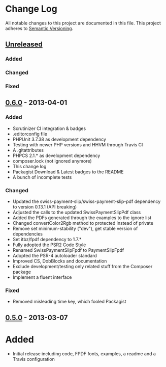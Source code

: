 # Change Log
All notable changes to this project are documented in this file.
This project adheres to [Semantic Versioning](http://semver.org/).

## [Unreleased](https://github.com/steampilot/SwissPaymentSlipFpdf.git)
### Added

### Changed

### Fixed

## [0.6.0](https://github.com/ravage84/SwissPaymentSlipFpdf/releases/tag/0.6.0) - 2013-04-01
### Added
- Scrutinizer CI integration & badges
- .editorconfig file
- PHPUnit 3.7.38 as development dependency
- Testing with newer PHP versions and HHVM through Travis CI
- A .gitattributes
- PHPCS 2.1.* as development dependency
- composer.lock (not ignored anymore)
- This change log
- Packagist Download & Latest badges to the README
- A bunch of incomplete tests

### Changed
- Updated the swiss-payment-slip/swiss-payment-slip-pdf dependency to version 0.13.1 (API breaking)
- Adjusted the calls to the updated SwissPaymentSlipPdf class
- Added the PDFs generated through the examples to the ignore list
- Changed convertColor2Rgb method to protected instead of private
- Remove set minimum-stability ("dev"), get stable version of dependencies
- Set itbz/fpdf dependency to 1.7.*
- Fully adopted the PSR2 Code Style
- Renamed SwissPaymentSlipFpdf to PaymentSlipFpdf
- Adopted the PSR-4 autoloader standard
- Improved CS, DobBlocks and documentation
- Exclude development/testing only related stuff from the Composer package
- Implement a fluent interface

### Fixed
- Removed misleading time key, which fooled Packagist

## [0.5.0](https://github.com/ravage84/SwissPaymentSlipFpdf/releases/tag/0.5.0) - 2013-03-07
# Added
- Initial release including code, FPDF fonts, examples, a readme and a Travis configuration
